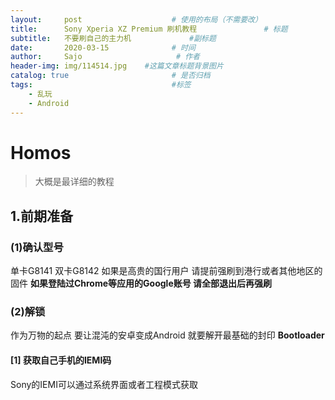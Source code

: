 ```yaml
---
layout:     post                    # 使用的布局（不需要改）
title:      Sony Xperia XZ Premium 刷机教程               # 标题 
subtitle:   不要刷自己的主力机             #副标题
date:       2020-03-15              # 时间
author:     Sajo                     # 作者
header-img: img/114514.jpg    #这篇文章标题背景图片
catalog: true                       # 是否归档
tags:                               #标签
    - 乱玩
    - Android
---
```


# Homos
>大概是最详细的教程

## 1.前期准备

### (1)确认型号
单卡G8141 双卡G8142 如果是高贵的国行用户 请提前强刷到港行或者其他地区的固件 
**如果登陆过Chrome等应用的Google账号 请全部退出后再强刷**
### (2)解锁
作为万物的起点 要让混沌的安卓变成Android 就要解开最基础的封印 **Bootloader**
#### [1] 获取自己手机的IEMI码
Sony的IEMI可以通过系统界面或者工程模式获取


